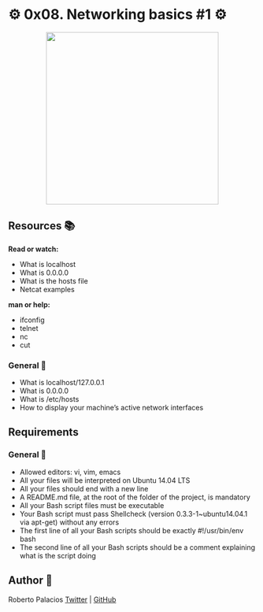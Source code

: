 # :gear: 0x08. Networking basics #1 :gear:

<p align="center"> 
  <img src="C:\Users\robpa\OneDrive\Escritorio\http.jpg" width="350"/> 
</p> 

## Resources :books:

**Read or watch:**

- What is localhost
- What is 0.0.0.0
- What is the hosts file
- Netcat examples

**man or help:**

- ifconfig
- telnet
- nc
- cut


### General :triangular_ruler:
- What is localhost/127.0.0.1
- What is 0.0.0.0
- What is /etc/hosts
- How to display your machine’s active network interfaces

## Requirements

### General :triangular_ruler:
- Allowed editors: vi, vim, emacs
- All your files will be interpreted on Ubuntu 14.04 LTS
- All your files should end with a new line
- A README.md file, at the root of the folder of the project, is mandatory
- All your Bash script files must be executable
- Your Bash script must pass Shellcheck (version 0.3.3-1~ubuntu14.04.1 via apt-get) without any errors
- The first line of all your Bash scripts should be exactly #!/usr/bin/env bash
- The second line of all your Bash scripts should be a comment explaining what is the script doing

## Author :book:
Roberto Palacios [Twitter](https://twitter.com/robpalacios11) | [GitHub](https://github.com/robpalacios1)
